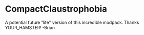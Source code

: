 # CompactClaustrophobia

A potential future "lite" version of this incredible modpack.  Thanks YOUR_HAMSTER!  -Brian

